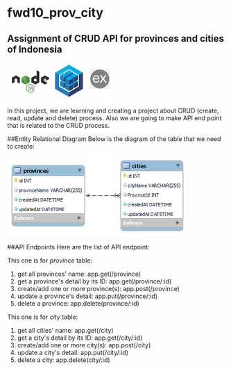 # fwd10_prov_city
## Assignment of CRUD API for provinces and cities of Indonesia

![poweredBy](dev.png)

In this project, we are learning and creating a project about CRUD (create, read, update and delete) process.
Also we are going to make API end point that is related to the CRUD process.

##Entity Relational Diagram 
Below is the diagram of the table that we need to create:

![ERD_province_city](ERD.png)

##API Endpoints
Here are the list of API endpoint:

This one is for _province_ table:
1) get all provinces' name: app.get(/province)
2) get a province's detail by its ID: app.get(/province/:id)
3) create/add one or more province(s): app.post(/province)
4) update a province's detail: app.put(/province/:id)
5) delete a province: app.delete(province/:id)

This one is for _city_ table:
1) get all cities' name: app.get(/city)
2) get a city's detail by its ID: app.get(/city/:id)
3) create/add one or more city(s): app.post(/city)
4) update a city's detail: app.put(/city/:id)
5) delete a city: app.delete(city/:id)
